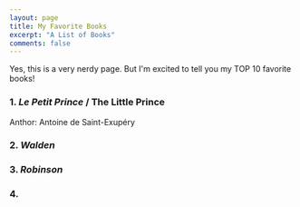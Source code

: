 ```yaml
---
layout: page
title: My Favorite Books
excerpt: "A List of Books"
comments: false
---
```


Yes, this is a very nerdy page. But I'm excited to tell you my TOP 10 favorite books!

### 1. _Le Petit Prince_ / The Little Prince

Anthor: Antoine de Saint-Exupéry

### 2. _Walden_

### 3. _Robinson_

### 4. 
